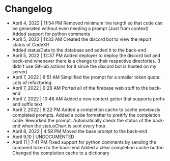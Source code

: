 # Changelog
* April 4, 2022 | 11:54 PM
Removed minimum line length so that code can be generated without even needing a prompt (Just from context) \
Added support for python comments
* April 5, 2022 | 11:33 AM
Created the discord bot to view the report status of CodeXR \
Added statusData to the database and added it to the back-end
* April 5, 2022 | 12:37 PM
Added deployer to deploy the discord bot and back-end whenever there is a change to their respective directories. (I didn't use GitHub actions for it since the discord bot is hosted on my server)
* April 7, 2022 | 8:51 AM
Simplified the prompt for a smaller token quota. \
Lots of refactoring.
* April 7, 2022 | 9:28 AM
Ported all of the firebase web stuff to the back-end
* April 7, 2022 | 10:48 AM
Added a new context getter that supporta prefix and suffix text
* April 7, 2022 | 8:22 PM
Added a completion cache to cache previously completed prompts.
Added a code formatter to prettify the completion code.
Reworked the prompt.
Automatically check the status of the back-end when the statusChart is sent every hour.
* April 8, 2022 | 4:58 PM
Moved the base prompt to the back-end
* April 9,10 | UNDOCUMENTED
* April 11 | 7:41 PM
Fixed support for python comments by sending the comment token to the back-end
Added a clear completion cache button
Changed the completion cache to a dictionary